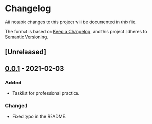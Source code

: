 # Changelog
All notable changes to this project will be documented in this file.

The format is based on [Keep a Changelog](https://keepachangelog.com/en/1.0.0/),
and this project adheres to [Semantic Versioning](https://semver.org/spec/v2.0.0.html).

## [Unreleased]

## [0.0.1] - 2021-02-03
### Added
- Tasklist for professional practice.
### Changed
- Fixed typo in the README.

[0.0.1]: https://github.com/victorliangzheng88/Website
